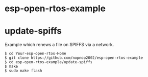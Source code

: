 # esp-open-rtos-example

# update-spiffs   
Example which renews a file on SPIFFS via a network.   

	$ cd Your-esp-open-rtos-Home
	$ git clone https://github.com/nopnop2002/esp-open-rtos-example
	$ cd esp-open-rtos-example/update-spiffs
	$ make
	$ sudo make flash


